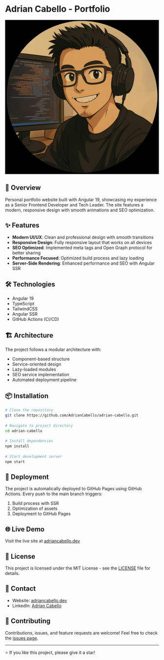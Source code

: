 # Adrian Cabello - Portfolio

![Portfolio Preview](src/assets/images/ghibli.jpeg)

## 🚀 Overview

Personal portfolio website built with Angular 19, showcasing my experience as a Senior Frontend Developer and Tech Leader. The site features a modern, responsive design with smooth animations and SEO optimization.

## ✨ Features

- **Modern UI/UX**: Clean and professional design with smooth transitions
- **Responsive Design**: Fully responsive layout that works on all devices
- **SEO Optimized**: Implemented meta tags and Open Graph protocol for better sharing
- **Performance Focused**: Optimized build process and lazy loading
- **Server-Side Rendering**: Enhanced performance and SEO with Angular SSR

## 🛠️ Technologies

- Angular 19
- TypeScript
- TailwindCSS
- Angular SSR
- GitHub Actions (CI/CD)

## 🏗️ Architecture

The project follows a modular architecture with:

- Component-based structure
- Service-oriented design
- Lazy-loaded modules
- SEO service implementation
- Automated deployment pipeline

## 📦 Installation

```bash
# Clone the repository
git clone https://github.com/AdrianCabello/adrian-cabello.git

# Navigate to project directory
cd adrian-cabello

# Install dependencies
npm install

# Start development server
npm start
```

## 🚀 Deployment

The project is automatically deployed to GitHub Pages using GitHub Actions. Every push to the main branch triggers:

1. Build process with SSR
2. Optimization of assets
3. Deployment to GitHub Pages

## 🌐 Live Demo

Visit the live site at [adriancabello.dev](https://adriancabello.dev)

## 📄 License

This project is licensed under the MIT License - see the [LICENSE](LICENSE) file for details.

## 👤 Contact

- Website: [adriancabello.dev](https://adriancabello.dev)
- LinkedIn: [Adrian Cabello](https://linkedin.com/in/adrian-cabello)

## 🤝 Contributing

Contributions, issues, and feature requests are welcome! Feel free to check the [issues page](https://github.com/AdrianCabello/adrian-cabello/issues).

---

⭐️ If you like this project, please give it a star!
